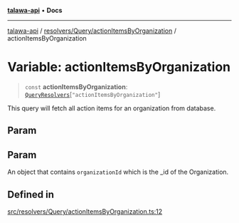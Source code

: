 [**talawa-api**](../../../../README.md) • **Docs**

***

[talawa-api](../../../../modules.md) / [resolvers/Query/actionItemsByOrganization](../README.md) / actionItemsByOrganization

# Variable: actionItemsByOrganization

> `const` **actionItemsByOrganization**: [`QueryResolvers`](../../../../types/generatedGraphQLTypes/type-aliases/QueryResolvers.md)\[`"actionItemsByOrganization"`\]

This query will fetch all action items for an organization from database.

## Param

## Param

An object that contains `organizationId` which is the _id of the Organization.

## Defined in

[src/resolvers/Query/actionItemsByOrganization.ts:12](https://github.com/PalisadoesFoundation/talawa-api/blob/fe65d855b3d1e3e4af621340e7e8bfa0325634c1/src/resolvers/Query/actionItemsByOrganization.ts#L12)
